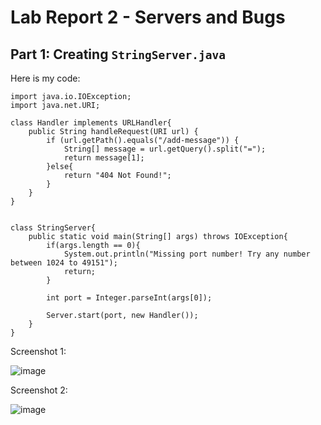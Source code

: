 # Lab Report 2 - Servers and Bugs

## Part 1: Creating `StringServer.java`

Here is my code:

````
import java.io.IOException;
import java.net.URI;

class Handler implements URLHandler{
    public String handleRequest(URI url) {
        if (url.getPath().equals("/add-message")) {
            String[] message = url.getQuery().split("=");
            return message[1];
        }else{
            return "404 Not Found!";
        }
    }
}


class StringServer{
    public static void main(String[] args) throws IOException{
        if(args.length == 0){
            System.out.println("Missing port number! Try any number between 1024 to 49151");
            return;
        }

        int port = Integer.parseInt(args[0]);

        Server.start(port, new Handler());
    }
}
````

Screenshot 1:

![image](https://user-images.githubusercontent.com/122564073/215426187-8222256d-0f93-4ff5-9e38-cc507b2dd9ac.png)


Screenshot 2:

![image](https://user-images.githubusercontent.com/122564073/215426089-02f5c143-0132-4e37-a058-0d6493a44e73.png)


